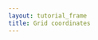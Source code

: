 ```yaml
---
layout: tutorial_frame
title: Grid coordinates
---
```

<script type='text/javascript'>

	var map = L.map('map', {
		center: [0, 0],
		zoom: 0
	});

	L.GridLayer.DebugCoords = L.GridLayer.extend({
		createTile: function (coords, done) {
			var tile = document.createElement('div');
			tile.innerHTML = [coords.x, coords.y, coords.z].join(', ');
			tile.style.outline = '1px solid red';

			setTimeout(function () {
				done(null, tile); // Syntax is 'done(error, tile)'
			}, 500 + Math.random() * 1500);

			return tile;
		}
	});
	
	L.gridLayer.debugCoords = function (opts) {
		return new L.GridLayer.DebugCoords(opts);
	};

	var debugCoordsGrid = L.gridLayer.debugCoords();
	map.addLayer(debugCoordsGrid);
	
</script>
